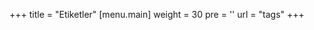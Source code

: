 +++
title = "Etiketler"
[menu.main]
  weight = 30
  pre = '<i class="fas fa-fw fa-tags"></i>'
  url = "tags"
+++
